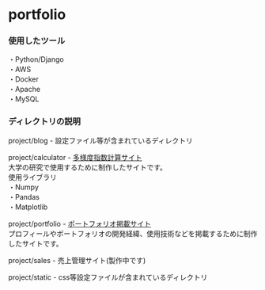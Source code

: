 # portfolio

### 使用したツール
・Python/Django<br>
・AWS<br>
・Docker<br>
・Apache<br>
・MySQL<br>

### ディレクトリの説明
project/blog       - 設定ファイル等が含まれているディレクトリ<br>

project/calculator - [多様度指数計算サイト](https://sorara-portfolio.net/calculator/)<br>
大学の研究で使用するために制作したサイトです。<br>
使用ライブラリ<br>
・Numpy<br>
・Pandas<br>
・Matplotlib<br>

project/portfolio  - [ポートフォリオ掲載サイト](https://sorara-portfolio.net/)<br>
プロフィールやポートフォリオの開発経緯、使用技術などを掲載するために制作したサイトです。<br>

project/sales      - 売上管理サイト(製作中です)

project/static     - css等設定ファイルが含まれているディレクトリ
